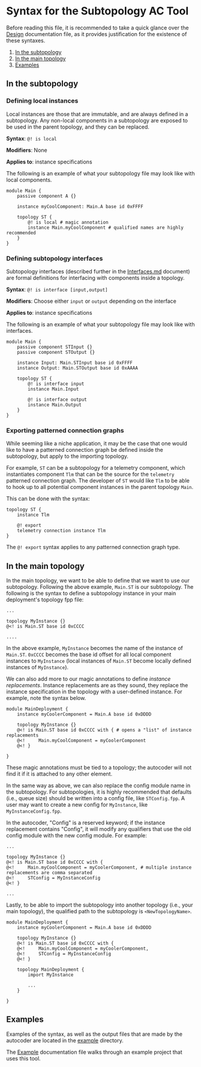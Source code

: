 # Syntax for the Subtopology AC Tool

Before reading this file, it is recommended to take a quick glance over the [Design](./Design.md) documentation file, as it provides justification for the existence of these syntaxes.

1. [In the subtopology](#in-the-subtopology)
2. [In the main topology](#in-the-main-topology)
3. [Examples](#examples)

## In the subtopology

### Defining local instances

Local instances are those that are immutable, and are always defined in a subtopology. Any non-local components in a subtopology are exposed to be used in the parent topology, and they can be replaced.

**Syntax**: `@! is local`

**Modifiers**: None

**Applies to**: instance specifications

The following is an example of what your subtopology file may look like with local components.

```
module Main {
    passive component A {}

    instance myCoolComponent: Main.A base id 0xFFFF

    topology ST {
        @! is local # magic annotation
        instance Main.myCoolComponent # qualified names are highly recommended
    }
}
```

### Defining subtopology interfaces

Subtopology interfaces (described further in the [Interfaces.md](./Interfaces.md) document) are formal definitions for interfacing with components inside a topology.

**Syntax**: `@! is interface [input,output]`

**Modifiers**: Choose either `input` or `output` depending on the interface

**Applies to**: instance specifications

The following is an example of what your subtopology file may look like with interfaces.

```
module Main {
    passive component STInput {}
    passive component STOutput {}

    instance Input: Main.STInput base id 0xFFFF
    instance Output: Main.STOutput base id 0xAAAA

    topology ST {
        @! is interface input
        instance Main.Input

        @! is interface output
        instance Main.Output
    }
}
```

### Exporting patterned connection graphs

While seeming like a niche application, it may be the case that one would like to have a patterned connection graph be defined inside the subtopology, but apply to the importing topology. 

For example, `ST` can be a subtopology for a telemetry component, which instantiates component `Tlm` that can be the source for the `telemetry` patterned connection graph. The developer of `ST` would like `Tlm` to be able to hook up to all potential component instances in the parent topology `Main`. 

This can be done with the syntax:

```
topology ST {
    instance Tlm

    @! export
    telemetry connection instance Tlm
}
```

The `@! export` syntax applies to any patterned connection graph type.

## In the main topology

In the main topology, we want to be able to define that we want to use our subtopology. Following the above example, `Main.ST` is our subtopology. The following is the syntax to define a subtopology instance in your main deployment's topology fpp file:

```
...

topology MyInstance {}
@<! is Main.ST base id 0xCCCC

....
```

In the above example, `MyInstance` becomes the name of the instance of `Main.ST`. `0xCCCC` becomes the base id offset for all local component instances to `MyInstance` (local instances of `Main.ST` become locally defined instances of `MyInstance`).

We can also add more to our magic annotations to define *instance replacements*. Instance replacements are as they sound, they replace the instance specification in the topology with a user-defined instance. For example, note the syntax below.

```
module MainDeployment {
    instance myCoolerComponent = Main.A base id 0xDDDD

    topology MyInstance {}
    @<! is Main.ST base id 0xCCCC with { # opens a "list" of instance replacements
    @<!     Main.myCoolComponent = myCoolerComponent
    @<! }

}
```

These magic annotations must be tied to a topology; the autocoder will not find it if it is attached to any other element.

In the same way as above, we can also replace the config module name in the subtopology. For subtopologies, it is highly recommended that defaults (i.e., queue size) should be written into a config file, like `STConfig.fpp`. A user may want to create a new config for `MyInstance`, like `MyInstanceConfig.fpp`.

In the autocoder, "Config" is a reserved keyword; if the instance replacement contains "Config", it will modify any qualifiers that use the old config module with the new config module. For example:

```
...

topology MyInstance {}
@<! is Main.ST base id 0xCCCC with {
@<!     Main.myCoolComponent = myCoolerComponent, # multiple instance replacements are comma separated
@<!     STConfig = MyInstanceConfig
@<! }

...
```

Lastly, to be able to import the subtopology into another topology (i.e., your main topology), the qualified path to the subtopology is `<NewTopologyName>`.

```
module MainDeployment {
    instance myCoolerComponent = Main.A base id 0xDDDD

    topology MyInstance {}
    @<! is Main.ST base id 0xCCCC with {
    @<!     Main.myCoolComponent = myCoolerComponent,
    @<!     STConfig = MyInstanceConfig
    @<! }

    topology MainDeployment {
        import MyInstance

        ...
    }

}
```

## Examples

Examples of the syntax, as well as the output files that are made by the autocoder are located in the [example](../example/) directory.

The [Example](./Example.md) documentation file walks through an example project that uses this tool.